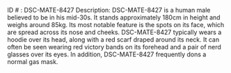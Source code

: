 ID # : DSC-MATE-8427
Description: DSC-MATE-8427 is a human male believed to be in his mid-30s. It stands approximately 180cm in height and weighs around 85kg. Its most notable feature is the spots on its face, which are spread across its nose and cheeks. DSC-MATE-8427 typically wears a hoodie over its head, along with a red scarf draped around its neck. It can often be seen wearing red victory bands on its forehead and a pair of nerd glasses over its eyes. In addition, DSC-MATE-8427 frequently dons a normal gas mask.